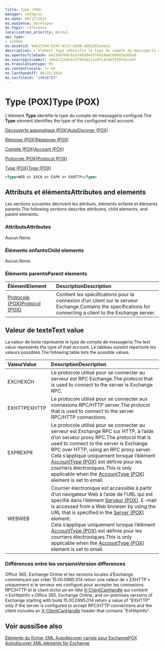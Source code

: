 ```yaml
---
title: Type (POX)
manager: sethgros
ms.date: 09/17/2015
ms.audience: Developer
ms.topic: reference
localization_priority: Normal
api_type:
- schema
ms.assetid: 9a627244-554f-4223-b9d8-a601b81a4a1a
description: L’élément Type identifie le type du compte de messagerie configuré.
ms.openlocfilehash: 6e1349769c6a5349304f576419e0c609d3edd9a0
ms.sourcegitcommit: 34041125dc8c5f993b21cebfc4f8b72f0fd2cb6f
ms.translationtype: MT
ms.contentlocale: fr-FR
ms.lasthandoff: 06/25/2018
ms.locfileid: "19838783"
---
```

# <a name="type-pox"></a><span data-ttu-id="d3d2f-103">Type (POX)</span><span class="sxs-lookup"><span data-stu-id="d3d2f-103">Type (POX)</span></span>

<span data-ttu-id="d3d2f-104">L’élément **Type** identifie le type du compte de messagerie configuré.</span><span class="sxs-lookup"><span data-stu-id="d3d2f-104">The **Type** element identifies the type of the configured mail account.</span></span> 
  
[<span data-ttu-id="d3d2f-105">Découverte automatique (POX)</span><span class="sxs-lookup"><span data-stu-id="d3d2f-105">AutoDiscover (POX)</span></span>](autodiscover-pox.md)
  
[<span data-ttu-id="d3d2f-106">Réponse (POX)</span><span class="sxs-lookup"><span data-stu-id="d3d2f-106">Response (POX)</span></span>](response-pox.md)
  
[<span data-ttu-id="d3d2f-107">Compte (POX)</span><span class="sxs-lookup"><span data-stu-id="d3d2f-107">Account (POX)</span></span>](account-pox.md)
  
[<span data-ttu-id="d3d2f-108">Protocole (POX)</span><span class="sxs-lookup"><span data-stu-id="d3d2f-108">Protocol (POX)</span></span>](protocol-pox.md)
  
[<span data-ttu-id="d3d2f-109">Type (POX)</span><span class="sxs-lookup"><span data-stu-id="d3d2f-109">Type (POX)</span></span>](type-pox.md)
  
```XML
<Type>WEB or EXCH or EXPR or EXHTTP</Type>
```

## <a name="attributes-and-elements"></a><span data-ttu-id="d3d2f-110">Attributs et éléments</span><span class="sxs-lookup"><span data-stu-id="d3d2f-110">Attributes and elements</span></span>

<span data-ttu-id="d3d2f-111">Les sections suivantes décrivent les attributs, éléments enfants et éléments parents.</span><span class="sxs-lookup"><span data-stu-id="d3d2f-111">The following sections describe attributes, child elements, and parent elements.</span></span>
  
### <a name="attributes"></a><span data-ttu-id="d3d2f-112">Attributs</span><span class="sxs-lookup"><span data-stu-id="d3d2f-112">Attributes</span></span>

<span data-ttu-id="d3d2f-113">Aucun.</span><span class="sxs-lookup"><span data-stu-id="d3d2f-113">None.</span></span>
  
### <a name="child-elements"></a><span data-ttu-id="d3d2f-114">Éléments enfants</span><span class="sxs-lookup"><span data-stu-id="d3d2f-114">Child elements</span></span>

<span data-ttu-id="d3d2f-115">Aucun.</span><span class="sxs-lookup"><span data-stu-id="d3d2f-115">None.</span></span>
  
### <a name="parent-elements"></a><span data-ttu-id="d3d2f-116">Éléments parents</span><span class="sxs-lookup"><span data-stu-id="d3d2f-116">Parent elements</span></span>

|<span data-ttu-id="d3d2f-117">**Élément**</span><span class="sxs-lookup"><span data-stu-id="d3d2f-117">**Element**</span></span>|<span data-ttu-id="d3d2f-118">**Description**</span><span class="sxs-lookup"><span data-stu-id="d3d2f-118">**Description**</span></span>|
|:-----|:-----|
|[<span data-ttu-id="d3d2f-119">Protocole (POX)</span><span class="sxs-lookup"><span data-stu-id="d3d2f-119">Protocol (POX)</span></span>](protocol-pox.md) <br/> |<span data-ttu-id="d3d2f-120">Contient les spécifications pour la connexion d’un client sur le serveur Exchange.</span><span class="sxs-lookup"><span data-stu-id="d3d2f-120">Contains the specifications for connecting a client to the Exchange server.</span></span>  <br/> |
   
## <a name="text-value"></a><span data-ttu-id="d3d2f-121">Valeur de texte</span><span class="sxs-lookup"><span data-stu-id="d3d2f-121">Text value</span></span>

<span data-ttu-id="d3d2f-122">La valeur de texte représente le type de compte de messagerie.</span><span class="sxs-lookup"><span data-stu-id="d3d2f-122">The text value represents the type of mail account.</span></span> <span data-ttu-id="d3d2f-123">Le tableau suivant répertorie les valeurs possibles.</span><span class="sxs-lookup"><span data-stu-id="d3d2f-123">The following table lists the possible values.</span></span>
  
|<span data-ttu-id="d3d2f-124">**Valeur**</span><span class="sxs-lookup"><span data-stu-id="d3d2f-124">**Value**</span></span>|<span data-ttu-id="d3d2f-125">**Description**</span><span class="sxs-lookup"><span data-stu-id="d3d2f-125">**Description**</span></span>|
|:-----|:-----|
|<span data-ttu-id="d3d2f-126">EXCH</span><span class="sxs-lookup"><span data-stu-id="d3d2f-126">EXCH</span></span>  <br/> |<span data-ttu-id="d3d2f-127">Le protocole utilisé pour se connecter au serveur est RPC Exchange.</span><span class="sxs-lookup"><span data-stu-id="d3d2f-127">The protocol that is used to connect to the server is Exchange RPC.</span></span>  <br/> |
|<span data-ttu-id="d3d2f-128">EXHTTP</span><span class="sxs-lookup"><span data-stu-id="d3d2f-128">EXHTTP</span></span>  <br/> |<span data-ttu-id="d3d2f-129">Le protocole utilisé pour se connecter aux connexions RPC/HTTP server.</span><span class="sxs-lookup"><span data-stu-id="d3d2f-129">The protocol that is used to connect to the server RPC/HTTP connections.</span></span>  <br/> |
|<span data-ttu-id="d3d2f-130">EXPR</span><span class="sxs-lookup"><span data-stu-id="d3d2f-130">EXPR</span></span>  <br/> |<span data-ttu-id="d3d2f-131">Le protocole utilisé pour se connecter au serveur est Exchange RPC sur HTTP, à l’aide d’un serveur proxy RPC.</span><span class="sxs-lookup"><span data-stu-id="d3d2f-131">The protocol that is used to connect to the server is Exchange RPC over HTTP, using an RPC proxy server.</span></span>  <br/> <span data-ttu-id="d3d2f-132">Cela s’applique uniquement lorsque l’élément [AccountType (POX)](accounttype-pox.md) est définie pour les courriers électroniques.</span><span class="sxs-lookup"><span data-stu-id="d3d2f-132">This is only applicable when the [AccountType (POX)](accounttype-pox.md) element is set to email.</span></span>  <br/> |
|<span data-ttu-id="d3d2f-133">WEB</span><span class="sxs-lookup"><span data-stu-id="d3d2f-133">WEB</span></span>  <br/> |<span data-ttu-id="d3d2f-134">Courrier électronique est accessible à partir d’un navigateur Web à l’aide de l’URL qui est spécifié dans l’élément [Serveur (POX)](server-pox.md) .</span><span class="sxs-lookup"><span data-stu-id="d3d2f-134">E-mail is accessed from a Web browser by using the URL that is specified in the [Server (POX)](server-pox.md) element.</span></span>  <br/> <span data-ttu-id="d3d2f-135">Cela s’applique uniquement lorsque l’élément [AccountType (POX)](accounttype-pox.md) est définie pour les courriers électroniques.</span><span class="sxs-lookup"><span data-stu-id="d3d2f-135">This is only applicable when the [AccountType (POX)](accounttype-pox.md) element is set to email.</span></span>  <br/> |
   
### <a name="version-differences"></a><span data-ttu-id="d3d2f-136">Différences entre les versions</span><span class="sxs-lookup"><span data-stu-id="d3d2f-136">Version differences</span></span>

<span data-ttu-id="d3d2f-137">Office 365, Exchange Online et les versions locales d’Exchange commençant par créer 15.00.0995.014 retour une valeur de « EXHTTP » uniquement si le serveur est configuré pour accepter les connexions RPC/HTTP et le client inclut un en-tête [X-ClientCanHandle](pox-autodiscover-request-for-exchange.md) qui contient « ExHttpInfo ».</span><span class="sxs-lookup"><span data-stu-id="d3d2f-137">Office 365, Exchange Online, and on-premises versions of Exchange starting with build 15.00.0995.014 return a value of "EXHTTP" only if the server is configured to accept RPC/HTTP connections and the client includes an [X-ClientCanHandle](pox-autodiscover-request-for-exchange.md) header that contains "ExHttpInfo".</span></span> 
  
## <a name="see-also"></a><span data-ttu-id="d3d2f-138">Voir aussi</span><span class="sxs-lookup"><span data-stu-id="d3d2f-138">See also</span></span>



[<span data-ttu-id="d3d2f-139">Éléments du fichier XML Autodiscover variole pour Exchange</span><span class="sxs-lookup"><span data-stu-id="d3d2f-139">POX Autodiscover XML elements for Exchange</span></span>](pox-autodiscover-xml-elements-for-exchange.md)

